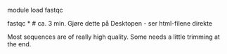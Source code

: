 module load fastqc

fastqc * # ca. 3 min. Gjøre dette på Desktopen - ser html-filene direkte

Most sequences are of really high quality. Some needs a little trimming at the end. 